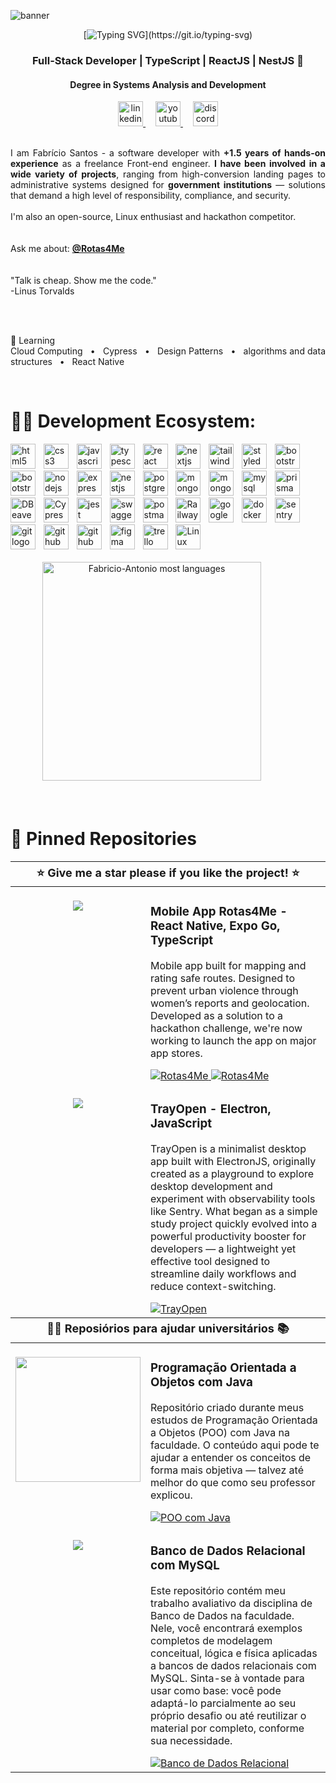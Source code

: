 
![banner](https://yt3.googleusercontent.com/RFl2dsRmwHLS3u4J5SRXZdBrN3ZftUYJSOznH99c-4bKqAH6oNTDscYO0QgNV1clhhFdXkHLaJU=w1707-fcrop64=1,00005a57ffffa5a8-k-c0xffffffff-no-nd-rj)
<br>
<div align="center">

[![Typing SVG](https://readme-typing-svg.demolab.com?font=Fira+Code&pause=1000&color=16B8F3&width=435&lines=Fabr%C3%ADcio+Santos%2C+dev+Full-Stack.)](https://git.io/typing-svg)

### Full-Stack Developer | TypeScript | ReactJS | NestJS 🦆<br>
#### Degree in Systems Analysis and Development <br>
  <a href="https://www.linkedin.com/in/fabricio-ss/" target="_blank">
    <img src="https://raw.githubusercontent.com/maurodesouza/profile-readme-generator/master/src/assets/icons/social/linkedin/default.svg" width="40" height="40" alt="linkedin logo"  />
  </a>
<img width="12" />
  <a href="https://www.youtube.com/@DevFabricioSantos" target="_blank">
    <img src="https://raw.githubusercontent.com/maurodesouza/profile-readme-generator/master/src/assets/icons/social/youtube/default.svg" width="40" height="40" alt="youtube logo"  />
  </a>
<img width="12" />
  <a href="https://discord.com/users/donald_duck.dev" target="_blank">
    <img src="https://raw.githubusercontent.com/maurodesouza/profile-readme-generator/master/src/assets/icons/social/discord/default.svg" width="40" height="40" alt="discord logo"  />
  </a>

<br/>
<br/>

<div align="justify">
  
I am Fabrício Santos - a software developer with **+1.5 years of hands-on experience** as a freelance Front-end engineer. **I have been involved in a wide variety of projects**, ranging from high-conversion landing pages to administrative systems designed for **government institutions** — solutions that demand a high level of responsibility, compliance, and security. <br>
<br>
I'm also an open-source, Linux enthusiast and hackathon competitor. 
<br>
<br>
<br>
Ask me about: <a href="https://github.com/Rotas4Me" target="_blank"> **@Rotas4Me** </a>
<br>
<br>
<br>
"Talk is cheap. Show me the code."<br>
-Linus Torvalds

<br>
<br>

🌱 Learning <br>
Cloud Computing &nbsp; • &nbsp; Cypress &nbsp; • &nbsp; Design Patterns &nbsp; • &nbsp; algorithms and data structures  &nbsp; • &nbsp; React Native
</div>

<br>

<div align="left">

# 👨‍💻 Development Ecosystem: 

  <img src="https://cdn.jsdelivr.net/gh/devicons/devicon/icons/html5/html5-original.svg" width="40" alt="html5 logo"  />
  <img width="5" />
  <img src="https://cdn.jsdelivr.net/gh/devicons/devicon/icons/css3/css3-original.svg" width="40" alt="css3 logo"  />
  <img width="5" />
  <img src="https://cdn.jsdelivr.net/gh/devicons/devicon/icons/javascript/javascript-original.svg" width="40" alt="javascript logo"  />
  <img width="5" />
  <img src="https://cdn.jsdelivr.net/gh/devicons/devicon/icons/typescript/typescript-original.svg" width="40" alt="typescript logo"  />
  <img width="5" />
  <img src="https://cdn.jsdelivr.net/gh/devicons/devicon/icons/react/react-original.svg" width="40" alt="react logo"  />
  <img width="5" />
  <img src="https://cdn.jsdelivr.net/gh/devicons/devicon/icons/nextjs/nextjs-original.svg" width="40" alt="nextjs logo"  />
  <img width="5" />
  <img src="https://cdn.simpleicons.org/tailwindcss/06B6D4" width="40" alt="tailwindcss logo"  />
  <img width="5" />
  <img src="https://skillicons.dev/icons?i=styledcomponents" width="40" alt="styledcomponents logo"  />
  <img width="5" />
  <img src="https://cdn.jsdelivr.net/gh/devicons/devicon/icons/bootstrap/bootstrap-original.svg" width="40" alt="bootstrap logo"  />
  <img width="5" />
  <img src="https://cdn.jsdelivr.net/gh/devicons/devicon@latest/icons/electron/electron-original.svg" width="40" alt="bootstrap logo" />
  <img width="5" />
  <img src="https://cdn.jsdelivr.net/gh/devicons/devicon/icons/nodejs/nodejs-original.svg" width="40" alt="nodejs logo"  />
  <img width="5" />
  <img src="https://skillicons.dev/icons?i=express" height="40" alt="express logo"  />
  <img width="5" />
  <img src="https://cdn.jsdelivr.net/gh/devicons/devicon/icons/nestjs/nestjs-original.svg" width="40" alt="nestjs logo"  />
  <img width="5" />
  <img src="https://cdn.jsdelivr.net/gh/devicons/devicon/icons/postgresql/postgresql-original.svg" width="40" alt="postgresql logo"  />
  <img width="5" />
  <img src="https://cdn.jsdelivr.net/gh/devicons/devicon/icons/mongodb/mongodb-original.svg" width="40" alt="mongodb logo"  />
  <img width="5" />
  <img src="https://cdn.jsdelivr.net/gh/devicons/devicon@latest/icons/mongoose/mongoose-original.svg" width="40" alt="mongoose logo" />
  <img width="5" />
  <img src="https://cdn.jsdelivr.net/gh/devicons/devicon/icons/mysql/mysql-original.svg" width="40" alt="mysql logo"  />
  <img width="5" />
  <img src="https://skillicons.dev/icons?i=prisma" width="40" alt="prisma logo"  />
  <img width="5" />
  <img src="https://cdn.jsdelivr.net/gh/devicons/devicon@latest/icons/dbeaver/dbeaver-original.svg" width="40" alt="DBeaver logo"  />
  <img width="5" /> 
  <img src="https://cdn.jsdelivr.net/gh/devicons/devicon@latest/icons/cypressio/cypressio-plain.svg" width="40" alt="Cypress logo" />
  <img width="5" />
  <img src="https://cdn.jsdelivr.net/gh/devicons/devicon/icons/jest/jest-plain.svg" width="40" alt="jest logo" alt="Jest logo" />
  <img width="5" />
  <img src="https://cdn.jsdelivr.net/gh/devicons/devicon@latest/icons/swagger/swagger-original.svg" width="40" alt="swagger logo" />
  <img width="5" />
  <img src="https://skillicons.dev/icons?i=postman" width="40" alt="postman logo"  />
  <img width="5" />
  <img src="https://cdn.jsdelivr.net/gh/devicons/devicon@latest/icons/railway/railway-original.svg" width="40" alt="Railway logo" />
  <img width="5" />
  <img src="https://cdn.jsdelivr.net/gh/devicons/devicon@latest/icons/googlecloud/googlecloud-original.svg" width="40" alt="google cloud plataform logo" />
  <img width="5" />
  <img src="https://cdn.jsdelivr.net/gh/devicons/devicon@latest/icons/docker/docker-original.svg" width="40" alt="docker logo" />
  <img width="5" />
  <img src="https://cdn.jsdelivr.net/gh/devicons/devicon@latest/icons/sentry/sentry-original.svg" width="40" alt="sentry logo" />
  <img width="5" />
  <img src="https://cdn.jsdelivr.net/gh/devicons/devicon/icons/git/git-original.svg" width="40" alt="git logo"  />
  <img width="5" />
  <img src="https://skillicons.dev/icons?i=github" width="40" alt="github logo"  />
  <img width="5" />
  <img src="https://cdn.jsdelivr.net/gh/devicons/devicon@latest/icons/githubactions/githubactions-original.svg" width="40" alt="github actions logo" />
  <img width="5" />
  <img src="https://cdn.jsdelivr.net/gh/devicons/devicon/icons/figma/figma-original.svg" width="40" alt="figma logo"  />
  <img width="5" />
  <img src="https://cdn.jsdelivr.net/gh/devicons/devicon@latest/icons/trello/trello-original.svg" width="40" alt="trello logo" />
  <img width="5" />
  <img src="https://cdn.jsdelivr.net/gh/devicons/devicon@latest/icons/linux/linux-original.svg" width="40" alt="Linux logo" />
  <img width="5" />

</div>

<br>

<div align="center">
  <img 
    src="https://github-readme-stats.vercel.app/api/top-langs/?username=Fabricio-Antonio&layout=compact&bg_color=000000&title_color=ffffff" 
    width="350" 
    alt="Fabricio-Antonio most languages" 
  />
<img width="48" />


<!-- <a href="https://git.io/streak-stats">
  <img 
    src="https://github-readme-streak-stats.herokuapp.com?user=Fabricio-Antonio&theme=dark&hide_border=false&fire=f2e05a&ring=18BBF7&currStreakLabel=ffffff&background=000000"
    alt="GitHub Streak" 
    width="350"
/>
</a> -->
</div>

<!-- [![Ashutosh's github activity graph](https://github-readme-activity-graph.vercel.app/graph?username=Fabricio-Antonio&custom_title=Results%20of%20coffee%20and%20code&hide_border=true&bg_color=000000&color=ffffff&point=f2e05a&hide_border=true&line=18BBF7)](https://github.com/ashutosh00710/github-readme-activity-graph) -->
<div align="left">
  
<br>
<br>

# 📌 Pinned Repositories

<table>
	<thead>
		<tr>
			<th colspan="2" width="2000" style="text-align: center; font-size: 18px;">
        ⭐ Give me a star please if you like the project! ⭐
      </th>
		</tr>
	</thead>
	<tbody>
		<tr>
			<td align="center" valign="top" width="80"><br />
			<a href="https://github.com/Fabricio-Antonio/Rotas4me-mobile">
      <img src="https://github.com/user-attachments/assets/37340718-e074-4e7d-89b3-8c90f9570566" />
      </a>
      </td>
			<td valign="top">
			<h3>Mobile App Rotas4Me - React Native, Expo Go, TypeScript</h3>
			<p>Mobile app built for mapping and rating safe routes. Designed to prevent urban violence through women’s reports and geolocation. Developed as a solution to a hackathon challenge, we're now working to launch the app on major app stores.</p>
			<a href="https://www.rotas4me.com">
 			 	<img src="https://img.shields.io/badge/visit%20the%20website-D65E75?style=for-the-badge" alt="Rotas4Me">
			</a>
<a href="https://github.com/Fabricio-Antonio/Rotas4me-mobile">
 			 	<img src="https://img.shields.io/badge/visit%20the%20repository-D65E75?style=for-the-badge" alt="Rotas4Me">
			</a>
			</td>
		</tr>
		<tr>
			<td align="center" valign="top" width="80"><br />
			<a href="https://github.com/Fabricio-Antonio/TrayOpen">
      <img src="https://github.com/user-attachments/assets/fae2d448-fbb3-4fb5-adab-640a53f9ddb9" />
      </a>
      </td>
			<td valign="top">
			<h3> TrayOpen - Electron, JavaScript </h3>
			<p>TrayOpen is a minimalist desktop app built with ElectronJS, originally created as a playground to explore desktop development and experiment with observability tools like Sentry. What began as a simple study project quickly evolved into a powerful productivity booster for developers — a lightweight yet effective tool designed to streamline daily workflows and reduce context-switching.</p>
			<a href="https://github.com/Fabricio-Antonio/TrayOpen">
 			 	<img src="https://img.shields.io/badge/Install%20now!-004b66?style=for-the-badge" alt="TrayOpen">
			</a>
			</td>
		</tr>
	</tbody>
	<thead>
		<tr>
			<th colspan="2" width="2000" style="text-align: center; font-size: 18px;">
         👨‍🎓 Reposiórios para ajudar universitários 📚
      </th>
		</tr>
	</thead>
	<tbody>
		<tr>
			<td align="center" valign="top" width="80"><br />
			<a href="https://github.com/Fabricio-Antonio/POO-Java">
      <img src="https://github.com/user-attachments/assets/08133dd5-9c58-4d4d-aa1a-20e0c484f539" width="200" />
      </a>
      </td>
			<td valign="top">
			<h3>Programação Orientada a Objetos com Java</h3>
			<p>Repositório criado durante meus estudos de Programação Orientada a Objetos (POO) com Java na faculdade. O conteúdo aqui pode te ajudar a entender os conceitos de forma mais objetiva — talvez até melhor do que como seu professor explicou.</p>
			<a href="https://github.com/Fabricio-Antonio/POO-Java">
 			 	<img src="https://img.shields.io/badge/visit%20the%20repository-ba6f0d?style=for-the-badge" alt="POO com Java">
			</a>
			</td>
		</tr>
		<tr>
			<td align="center" valign="top" width="80"><br />
			<a href="https://github.com/Fabricio-Antonio/Banco-de-dados">
      <img src="https://github.com/user-attachments/assets/71ff6ae3-2fb2-4466-80e3-a09f0c22baf76" />
      </a>
      </td>
			<td valign="top">
			<h3> Banco de Dados Relacional com MySQL </h3>
			<p>Este repositório contém meu trabalho avaliativo da disciplina de Banco de Dados na faculdade. Nele, você encontrará exemplos completos de modelagem conceitual, lógica e física aplicadas a bancos de dados relacionais com MySQL.
Sinta-se à vontade para usar como base: você pode adaptá-lo parcialmente ao seu próprio desafio ou até reutilizar o material por completo, conforme sua necessidade.</p>
			<a href="https://github.com/Fabricio-Antonio/Banco-de-dados">
 			 	<img src="https://img.shields.io/badge/visit%20the%20repository-005b8c?style=for-the-badge" alt="Banco de Dados Relacional">
			</a>
			</td>
		</tr>
	</tbody>
</table>

